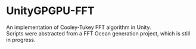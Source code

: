 # UnityGPGPU-FFT
An implementation of Cooley-Tukey FFT algorithm in Unity.  
Scripts were abstracted from a FFT Ocean generation project, which is still in progress.  

